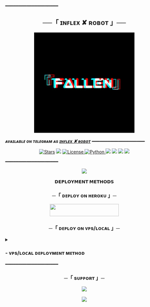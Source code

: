━━━━━━━━━━━━━━━━━━━━

<h2 align="center">
    ──「 ɪɴꜰʟᴇx ✘ ʀᴏʙᴏᴛ 」──
</h2>

<p align="center">
  <img src="https://github.com/TeamInflex/InflexRobot/blob/master/InflexRobot/resources/fglitch.gif">
</p>

_**ᴀᴠᴀɪʟᴀʙʟᴇ ᴏɴ ᴛᴇʟᴇɢʀᴀᴍ ᴀs [ɪɴꜰʟᴇx ✘ ʀᴏʙᴏᴛ](https://t.me/InflexRobot)**_
━━━━━━━━━━━━━━━━━━━━

<p align="center">
<a href="https://github.com/TeamInflex/InflexRobot/stargazers"><img src="https://img.shields.io/github/stars/TeamInflex/InflexRobot?color=black&logo=github&logoColor=black&style=for-the-badge" alt="Stars" /></a>
<a href="https://github.com/TeamInflex/InflexRobot/network/members"> <img src="https://img.shields.io/github/forks/TeamInflex/InflexRobot?color=black&logo=github&logoColor=black&style=for-the-badge" /></a>
<a href="https://github.com/TeamInflex/InflexRobot/blob/master/LICENSE"> <img src="https://img.shields.io/badge/License-MIT-blueviolet?style=for-the-badge" alt="License" /> </a>
<a href="https://www.python.org/"> <img src="https://img.shields.io/badge/Written%20in-Python-skyblue?style=for-the-badge&logo=python" alt="Python" /> </a>
<a href="https://pypi.org/project/Telethon/"> <img src="https://img.shields.io/pypi/v/telethon?color=white&label=telethon&logo=python&logoColor=blue&style=for-the-badge" /></a>
<a href="https://pypi.org/project/Pyrogram/"> <img src="https://img.shields.io/pypi/v/pyrogram?color=white&label=pyrogram&logo=python&logoColor=blue&style=for-the-badge" /></a>
<a href="https://github.com/TeamInflex/InflexRobot"> <img src="https://img.shields.io/github/repo-size/TeamInflex/InflexRobot?color=skyblue&logo=github&logoColor=blue&style=for-the-badge" /></a>
<a href="https://github.com/TeamInflex/InflexRobot/commits/TeamInflex"> <img src="https://img.shields.io/github/last-commit/TeamInflex/InflexRobot?color=black&logo=github&logoColor=black&style=for-the-badge" /></a>
</p>

━━━━━━━━━━━━━━━━━━━━

<p align="center">
  <img src="https://telegra.ph/file/e1237267cd4cfc6bb3737.jpg">
</p>

<p align="center">
<b>𝗗𝗘𝗣𝗟𝗢𝗬𝗠𝗘𝗡𝗧 𝗠𝗘𝗧𝗛𝗢𝗗𝗦</b>
</p>

<h3 align="center">
    ─「 ᴅᴇᴩʟᴏʏ ᴏɴ ʜᴇʀᴏᴋᴜ 」─
</h3>

<p align="center"><a href="https://dashboard.heroku.com/new?template=https://github.com/TeamInflex/InflexRobot"> <img src="https://img.shields.io/badge/Deploy%20On%20Heroku-black?style=for-the-badge&logo=heroku" width="220" height="38.45"/></a></p>


<h3 align="center">
    ─「 ᴅᴇᴩʟᴏʏ ᴏɴ ᴠᴘs/ʟᴏᴄᴀʟ 」─
</h3>

<details>
<summary><h3>
- <b> ᴠᴘs/ʟᴏᴄᴀʟ ᴅᴇᴘʟᴏʏᴍᴇɴᴛ ᴍᴇᴛʜᴏᴅ </b>
</h3></summary>

- Get your [Necessary Variables](https://github.com/TeamInflex/InflexRobot/blob/master/InflexRobot/config.py)
- Upgrade and Update by :
`sudo apt-get update && sudo apt-get upgrade -y`
- Install required packages by :
`sudo apt-get install python3-pip -y`
- Install pip by :
`sudo pip3 install -U pip`
- Clone the repository by :
`git clone https://github.com/TeamInflex/InflexRobot && cd InflexRobot`
- Install/Upgrade setuptools by :
`pip3 install --upgrade pip setuptools`
- Install requirements by :
`pip3 install -U -r requirements.txt`
- Fill your variables in config by :
`vi InflexRobot/config.py`

Press `I` on the keyboard for editing config

Press `Ctrl+C` when you're done with editing config and `:wq` to save the config
- Install tmux to keep running your bot when you close the terminal by :
`sudo apt install tmux && tmux`
- Finally run the bot by :
`python3 -m InflexRobot`
- For getting out from tmux session

Press `Ctrl+b` and then `d`

<p align="center">
  <img src="https://te.legra.ph/file/4e2bc734e411e2060cb12.png">
</p>

</details>
━━━━━━━━━━━━━━━━━━━━

<h3 align="center">
    ─「 sᴜᴩᴩᴏʀᴛ 」─
</h3>

<p align="center">
<a href="https://telegram.me/InflexSupport"><img src="https://img.shields.io/badge/-Support%20Group-blue.svg?style=for-the-badge&logo=Telegram"></a>
</p>
<p align="center">
<a href="https://telegram.me/InflexUpdates"><img src="https://img.shields.io/badge/-Support%20Channel-blue.svg?style=for-the-badge&logo=Telegram"></a>
</p>

